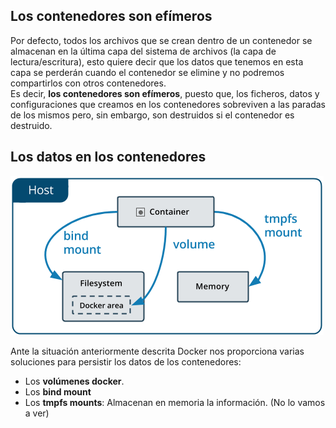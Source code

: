 ## Los contenedores son efímeros
Por defecto, todos los archivos que se crean dentro de un contenedor se almacenan en la última capa del sistema de archivos (la capa de lectura/escritura), esto quiere decir que los datos que tenemos en esta capa se perderán cuando el contenedor se elimine y no podremos compartirlos con otros contenedores.  
Es decir, **los contenedores son efímeros**, puesto que, los ficheros, datos y configuraciones que creamos en los contenedores sobreviven a las paradas de los mismos pero, sin embargo, son destruidos si el contenedor es destruido. 

## Los datos en los contenedores

![docker](../images/types-of-mounts.png)

Ante la situación anteriormente descrita Docker nos proporciona varias soluciones para persistir los datos de los contenedores:

* Los **volúmenes docker**.
* Los **bind mount**
* Los **tmpfs mounts**: Almacenan en memoria la información. (No lo vamos a ver)

